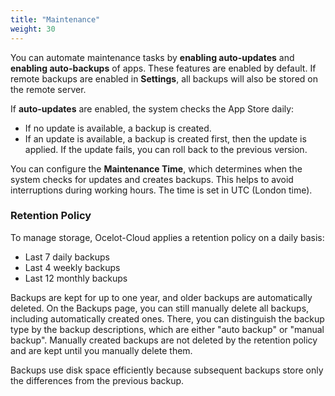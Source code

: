 ```yaml
---
title: "Maintenance"
weight: 30
---
```


You can automate maintenance tasks by **enabling auto-updates** and **enabling auto-backups** of apps. These features are enabled by default. If remote backups are enabled in **Settings**, all backups will also be stored on the remote server.

If **auto-updates** are enabled, the system checks the App Store daily:
* If no update is available, a backup is created.
* If an update is available, a backup is created first, then the update is applied. If the update fails, you can roll back to the previous version.

You can configure the **Maintenance Time**, which determines when the system checks for updates and creates backups. This helps to avoid interruptions during working hours. The time is set in UTC (London time).

### Retention Policy

To manage storage, Ocelot-Cloud applies a retention policy on a daily basis:
* Last 7 daily backups
* Last 4 weekly backups
* Last 12 monthly backups

Backups are kept for up to one year, and older backups are automatically deleted. On the Backups page, you can still manually delete all backups, including automatically created ones. There, you can distinguish the backup type by the backup descriptions, which are either "auto backup" or "manual backup". Manually created backups are not deleted by the retention policy and are kept until you manually delete them.

Backups use disk space efficiently because subsequent backups store only the differences from the previous backup.